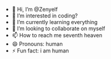 - 👋 Hi, I’m @Zenyelf
- 👀 I’m interested in coding?
- 🌱 I’m currently learning everything
- 💞️ I’m looking to collaborate on myself
- 📫 How to reach me seventh heaven
- 😄 Pronouns: human
- ⚡ Fun fact: i am human

<!---
Zenyelf/Zenyelf is a ✨ special ✨ repository because its `README.md` (this file) appears on your GitHub profile.
You can click the Preview link to take a look at your changes.
--->
